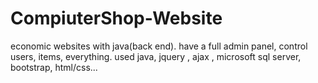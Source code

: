 # CompiuterShop-Website
economic websites with java(back end). have a full admin panel, control users, items, everything. used java, jquery , ajax , microsoft sql server, bootstrap, html/css...

